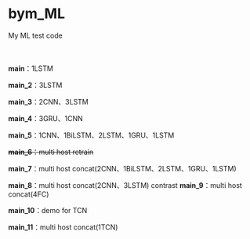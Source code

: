 # bym_ML
 My ML test code
<br><br><br>

**main**：1LSTM

**main_2**：3LSTM

**main_3**：2CNN、3LSTM

**main_4**：3GRU、1CNN

**main_5**：1CNN、1BiLSTM、2LSTM、1GRU、1LSTM

~~**main_6**：multi host retrain~~

**main_7**：multi host concat(2CNN、1BiLSTM、2LSTM、1GRU、1LSTM)

**main_8**：multi host concat(2CNN、3LSTM)
contrast
**main_9**：multi host concat(4FC)

**main_10**：demo for TCN

**main_11**：multi host concat(1TCN)
